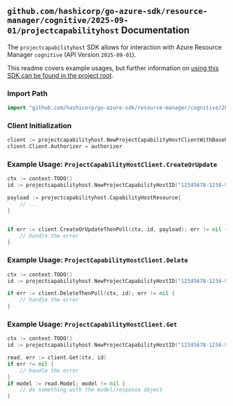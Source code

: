 
## `github.com/hashicorp/go-azure-sdk/resource-manager/cognitive/2025-09-01/projectcapabilityhost` Documentation

The `projectcapabilityhost` SDK allows for interaction with Azure Resource Manager `cognitive` (API Version `2025-09-01`).

This readme covers example usages, but further information on [using this SDK can be found in the project root](https://github.com/hashicorp/go-azure-sdk/tree/main/docs).

### Import Path

```go
import "github.com/hashicorp/go-azure-sdk/resource-manager/cognitive/2025-09-01/projectcapabilityhost"
```


### Client Initialization

```go
client := projectcapabilityhost.NewProjectCapabilityHostClientWithBaseURI("https://management.azure.com")
client.Client.Authorizer = authorizer
```


### Example Usage: `ProjectCapabilityHostClient.CreateOrUpdate`

```go
ctx := context.TODO()
id := projectcapabilityhost.NewProjectCapabilityHostID("12345678-1234-9876-4563-123456789012", "example-resource-group", "accountName", "projectName", "capabilityHostName")

payload := projectcapabilityhost.CapabilityHostResource{
	// ...
}


if err := client.CreateOrUpdateThenPoll(ctx, id, payload); err != nil {
	// handle the error
}
```


### Example Usage: `ProjectCapabilityHostClient.Delete`

```go
ctx := context.TODO()
id := projectcapabilityhost.NewProjectCapabilityHostID("12345678-1234-9876-4563-123456789012", "example-resource-group", "accountName", "projectName", "capabilityHostName")

if err := client.DeleteThenPoll(ctx, id); err != nil {
	// handle the error
}
```


### Example Usage: `ProjectCapabilityHostClient.Get`

```go
ctx := context.TODO()
id := projectcapabilityhost.NewProjectCapabilityHostID("12345678-1234-9876-4563-123456789012", "example-resource-group", "accountName", "projectName", "capabilityHostName")

read, err := client.Get(ctx, id)
if err != nil {
	// handle the error
}
if model := read.Model; model != nil {
	// do something with the model/response object
}
```
